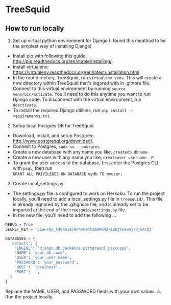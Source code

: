 # TreeSquid


How to run locally
-------------------  
1. Set up virtual python environment for Django (I found this meathod to be the simplest way of installing Django)
  - Install pip with following this guide: http://pip.readthedocs.org/en/stable/installing/.  
  - Install virtualenv: https://virtualenv.readthedocs.org/en/latest/installation.html.
  - In the root directory, TreeSquid, run ```virtualenv venv```. This will create a new directory within TreeSquid that's ingored with in .gitnore file. Connect to this virtual environment by running ```source venv/bin/activate```. You'll need to do this anytime you want to run Django code. To disconnect with the virtual environment, run ```deactivate```.
  - To install the required Django utilities, run ```pip install -r requirements.txt```.
2.  Setup local Postgres DB for TreeSquid 
  - Download, install, and setup Postgres: http://www.postgresql.org/download/.
  - Connect to Postgres, ```sudo su - postgres``` 
  - Create a new database with any name you like, ```createdb dbname``` 
  - Create a new user with any name you like, ```createuser username -P``` 
  - To grant the user access to the database, first enter the Postgres CLI with ```psql```, then run  
  ```GRANT ALL PRIVILEGES ON DATABASE mydb TO myuser;```
3.  Create local_settings.py  
  - The settings.py file is configured to work on Herkoku. To run the project locally, you'll need to add a local_settings.py file in ```treesquid/```. This file is already ingnored by the .gitignore file, and is already set to be imported at the end of the ```treesquid/settings.py``` file.  
  - In the new file, you'll need to add the following ...

```python
DEBUG = True
SECRET_KEY = '51a=shs_t4%8819)9n%vne%t2m$#8n2+)20jboawnj70j&4(0t'

DATABASES = {
  'default': {
    'ENGINE': 'django.db.backends.postgresql_psycopg2',
    'NAME': 'your_db_name',                      
    'USER': 'your_user_name',
    'PASSWORD': 'your_password',
    'HOST': 'localhost',
    'PORT': '',
  }
}
```
  Replace the NAME, USER, and PASSWORD fields with your own values.
4.  Run the project locally
  